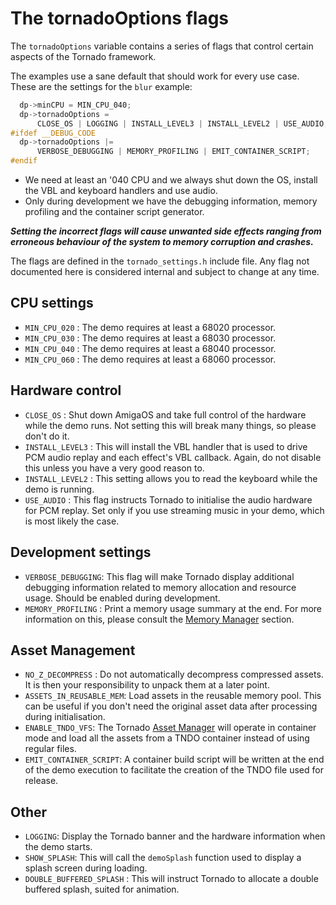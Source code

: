 The tornadoOptions flags
===================

The ```tornadoOptions``` variable contains a series of flags that control certain aspects of the Tornado framework.

The examples use a sane default that should work for every use case. These are the settings for the ```blur``` example:

```c
  dp->minCPU = MIN_CPU_040;
  dp->tornadoOptions =
      CLOSE_OS | LOGGING | INSTALL_LEVEL3 | INSTALL_LEVEL2 | USE_AUDIO;
#ifdef __DEBUG_CODE
  dp->tornadoOptions |=
      VERBOSE_DEBUGGING | MEMORY_PROFILING | EMIT_CONTAINER_SCRIPT;
#endif
```

* We need at least an '040 CPU and we always shut down the OS, install the VBL and keyboard handlers and use audio.
* Only during development we have the debugging information, memory profiling and the container script generator.

***Setting the incorrect flags will cause unwanted side effects ranging from erroneous behaviour of the system to memory corruption and crashes.***

The flags are defined in the ```tornado_settings.h``` include file. Any flag not documented here is considered internal and subject to change at any time.

CPU settings
------------------

* ```MIN_CPU_020``` : The demo requires at least a 68020 processor. 
* ```MIN_CPU_030``` : The demo requires at least a 68030 processor.
* ```MIN_CPU_040``` : The demo requires at least a 68040 processor.
* ```MIN_CPU_060``` : The demo requires at least a 68060 processor.

Hardware control
-----------------------

* ```CLOSE_OS``` : Shut down AmigaOS and take full control of the hardware while the demo runs. Not setting this will break many things, so please don't do it.
* ```INSTALL_LEVEL3``` : This will install the VBL handler that is used to drive PCM audio replay and each effect's VBL callback. Again, do not disable this unless you have a very good reason to.
* ```INSTALL_LEVEL2``` : This setting allows you to read the keyboard while the demo is running.
* ```USE_AUDIO``` : This flag instructs Tornado to initialise the audio hardware for PCM replay. Set only if you use streaming music in your demo, which is most likely the case.

Development settings
-----------------------------

* ```VERBOSE_DEBUGGING```: This flag will make Tornado display additional debugging information related to memory allocation and resource usage. Should be enabled during development.
* ```MEMORY_PROFILING``` : Print a memory usage summary at the end. For more information on this, please consult the [Memory Manager](MemoryManager.md) section.

Asset Management
--------------------------

* ```NO_Z_DECOMPRESS``` : Do not automatically decompress compressed assets. It is then your responsibility to unpack them at a later point.
* ```ASSETS_IN_REUSABLE_MEM```: Load assets in the reusable memory pool. This can be useful if you don't need the original asset data after processing during initialisation.
* ```ENABLE_TNDO_VFS```: The Tornado [Asset Manager](AssetManager.md) will operate in container mode and load all the assets from a TNDO container instead of using regular files.
* ```EMIT_CONTAINER_SCRIPT```: A container build script will be written at the end of the demo execution to facilitate the creation of the TNDO file used for release.

Other
-----
* ```LOGGING```: Display the Tornado banner and the hardware information when the demo starts.
* ```SHOW_SPLASH```: This will call the ```demoSplash``` function used to display a splash screen during loading.
* ```DOUBLE_BUFFERED_SPLASH``` : This will instruct Tornado to allocate a double buffered splash, suited for animation.
